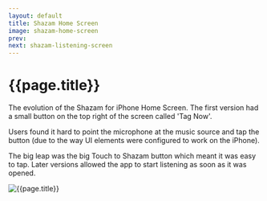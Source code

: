 ```yaml
---
layout: default
title: Shazam Home Screen
image: shazam-home-screen
prev: 
next: shazam-listening-screen
---
```


# {{page.title}}

The evolution of the Shazam for iPhone Home Screen. The first version had a small button on the top right of the screen called 'Tag Now'.

Users found it hard to point the microphone at the music source and tap the button (due to the way UI elements were configured to work on the iPhone).

The big leap was the big Touch to Shazam button which meant it was easy to tap. Later versions allowed the app to start listening as soon as it was opened.

![{{page.title}}]({{page.image}}.webp "{{page.title}}")